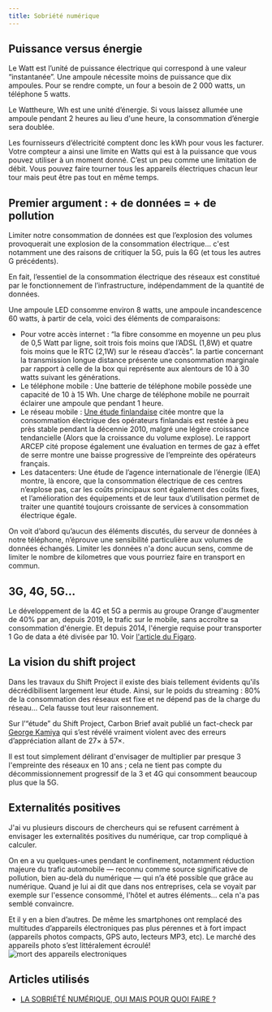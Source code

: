 ```yaml
---
title: Sobriété numérique
---
```


## Puissance versus énergie

Le Watt est l’unité de puissance électrique qui correspond à une valeur “instantanée”. Une ampoule nécessite moins de
puissance que dix ampoules. Pour se rendre compte, un four a besoin de 2 000 watts, un téléphone 5 watts.

Le Wattheure, Wh est une unité d’énergie. Si vous laissez allumée une ampoule pendant 2 heures au lieu d'une heure, la
consommation d’énergie sera doublée.

Les fournisseurs d’électricité comptent donc les kWh pour vous les facturer. Votre compteur a ainsi une limite en Watts
qui est à la puissance que vous pouvez utiliser à un moment donné. C’est un peu comme une limitation de débit. Vous
pouvez faire tourner tous les appareils électriques chacun leur tour mais peut être pas tout en même temps.

## Premier argument : + de données = + de pollution

Limiter notre consommation de données est que l’explosion des volumes provoquerait une explosion de la consommation
électrique... c'est notamment une des raisons de critiquer la 5G, puis la 6G (et tous les autres G précédents).

En fait, l’essentiel de la consommation électrique des réseaux est constitué par le fonctionnement de l’infrastructure,
indépendamment de la quantité de données.

Une ampoule LED consomme environ 8 watts, une ampoule incandescence 60 watts, à partir de cela, voici des éléments de
comparaisons:

- Pour votre accès internet : “la fibre consomme en moyenne un peu plus de 0,5 Watt par ligne, soit trois fois moins
  que l’ADSL (1,8W) et quatre fois moins que le RTC (2,1W) sur le réseau d’accès”. la partie concernant la transmission
  longue distance présente une consommation marginale par rapport à celle de la box qui représente aux alentours de 10 à
  30 watts suivant les générations.
- Le téléphone mobile : Une batterie de téléphone mobile possède une capacité de 10 à 15 Wh. Une charge de téléphone
  mobile ne pourrait éclairer une ampoule que pendant 1 heure.
- Le réseau
  mobile : [Une étude finlandaise](https://www.researchgate.net/publication/326470455_Evaluating_the_Energy_Consumption_of_Mobile_Data_Transfer-From_Technology_Development_to_Consumer_Behaviour_and_Life_Cycle_Thinking)
  citée montre que la consommation électrique des opérateurs finlandais est restée à peu près stable pendant la décennie
  2010, malgré une légère croissance tendancielle (Alors que la croissance du volume explose). Le rapport ARCEP cité
  propose également une évaluation en termes de gaz à effet de serre montre une baisse progressive de l’empreinte des
  opérateurs français.
- Les datacenters: Une étude de l’agence internationale de l’énergie (IEA) montre, là encore, que la consommation
  électrique de ces centres n’explose pas, car les coûts principaux sont également des coûts fixes, et l’amélioration
  des équipements et de leur taux d’utilisation permet de traiter une quantité toujours croissante de services à
  consommation électrique égale.

On voit d’abord qu’aucun des éléments discutés, du serveur de données à notre téléphone, n’éprouve une sensibilité
particulière aux volumes de données échangés. Limiter les données n'a donc aucun sens, comme de limiter le nombre de
kilometres que vous pourriez faire en transport en commun.

## 3G, 4G, 5G...

Le développement de la 4G et 5G a permis au groupe Orange d'augmenter de 40% par an, depuis 2019, le trafic sur le
mobile, sans accroître sa consommation d'énergie. Et depuis 2014, l'énergie requise pour transporter 1 Go de data a été
divisée par 10. Voir [l'article du Figaro](https://www.lefigaro.fr/secteur/high-tech/orange-s-organise-pour-faire-face-aux-coupures-d-electricite-20221109). 

## La vision du shift project

Dans les travaux du Shift Project il existe des biais tellement évidents qu'ils décrédibilisent largement leur étude.
Ainsi, sur le poids du streaming : 80% de la consommation des réseaux est fixe et ne dépend pas de la charge du
réseau... Cela fausse tout leur raisonnement.

Sur l’“étude” du Shift Project, Carbon Brief avait publié un fact-check
par [George Kamiya](https://www.carbonbrief.org/factcheck-what-is-the-carbon-footprint-of-streaming-video-on-netflix)
qui s’est révélé vraiment violent avec des erreurs d’appréciation allant de 27× à 57×.

Il est tout simplement délirant d'envisager de multiplier par presque 3 l'empreinte des réseaux en 10 ans ; cela ne
tient pas compte du décommissionnement progressif de la 3 et 4G qui consomment beaucoup plus que la 5G.

## Externalités positives

J'ai vu plusieurs discours de chercheurs qui se refusent carrément à envisager les externalités positives du numérique,
car trop compliqué à calculer.

On en a vu quelques-unes pendant le confinement, notamment réduction majeure du trafic automobile — reconnu comme source
significative de pollution, bien au-delà du numérique — qui n’a été possible que grâce au numérique. Quand je lui ai dit
que dans nos entreprises, cela se voyait par exemple sur l'essence consommé, l'hôtel et autres éléments... cela n'a pas
semblé convaincre.

Et il y en a bien d’autres. De même les smartphones ont remplacé des multitudes d’appareils électroniques pas plus
pérennes et à fort impact (appareils photos compacts, GPS auto, lecteurs MP3, etc). Le marché des appareils photo s’est
littéralement écroulé!
![mort des appareils electroniques](30.jpg)

## Articles utilisés

- [LA SOBRIÉTÉ NUMÉRIQUE, OUI MAIS POUR QUOI FAIRE ?](https://signal.eu.org/blog/2020/07/15/la-sobriete-numerique-oui-mais-pour-quoi-faire/)